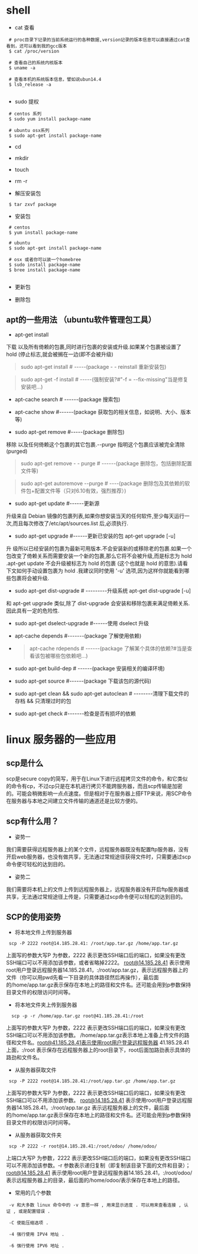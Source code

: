 # shell 
 
 * cat 查看
  
 ```
  # proc目录下记录的当前系统运行的各种数据,version记录的版本信息可以直接通过cat查看到，还可以看到我的gcc版本
  $ cat /proc/version
  
  # 查看自己的系统内核版本
  $ uname -a
  
  # 查看本机的系统版本信息，譬如说ubun14.4
  $ lsb_release -a
   
 ```


 * sudo 提权
 
 ```
  # centos 系列
  $ sudo yum install package-name
  
  # ubuntu osx系列
  $ sudo apt-get install package-name
 ```
 * cd
 
 * mkdir
 
 * touch
 
 * rm -r 
 
 *  解压安装包

 ```
  $ tar zxvf package
 ```

 * 安装包
 
 ```
  # centos
  $ yum install package-name 
  
  # ubuntu 
  $ sudo apt-get install package-name
  
  # osx 或者你可以装一个homebree
  $ sudo install package-name 
  $ bree install package-name
   
 ```
 * 更新包
 
 * 删除包
 
## apt的一些用法 （ubuntu软件管理包工具）

 * apt-get install <package>
  
  下载 <package> 以及所有倚赖的包裹,同时进行包裹的安装或升级.如果某个包裹被设置了 hold (停止标志,就会被搁在一边(即不会被升级)
  
  > sudo apt-get install # -----(package - - reinstall 重新安装包)
  
  > sudo apt-get -f install # -----(强制安装?#"-f = --fix-missing"当是修复安装吧...)
  

 * apt-cache search # ------(package 搜索包)
 
 * apt-cache show #------(package 获取包的相关信息，如说明、大小、版本等)

 * sudo apt-get remove #-----(package 删除包)
  
  移除 <package> 以及任何倚赖这个包裹的其它包裹.--purge 指明这个包裹应该被完全清除 (purged)
  
  > sudo apt-get remove - - purge # ------(package 删除包，包括删除配置文件等)
  
  > sudo apt-get autoremove --purge # ----(package 删除包及其依赖的软件包+配置文件等（只对6.10有效，强烈推荐）)
   

 * sudo apt-get update #------更新源
  
  升级来自 Debian 镜像的包裹列表,如果你想安装当天的任何软件,至少每天运行一次,而且每次修改了/etc/apt/sources.list 后,必须执行.

  * sudo apt-get upgrade #------更新已安装的包 apt-get upgrade [-u]

   升 级所以已经安装的包裹为最新可用版本.不会安装新的或移除老的包裹.如果一个包改变了倚赖关系而需要安装一个新的包裹,那么它将不会被升级,而是标志为 hold .apt-get update 不会升级被标志为 hold 的包裹 (这个也就是 hold 的意思).请看下文如何手动设置包裹为 hold .我建议同时使用 '-u' 选项,因为这样你就能看到哪些包裹将会被升级.

  * sudo apt-get dist-upgrade # ---------升级系统  apt-get dist-upgrade [-u]
   
  和 apt-get upgrade 类似,除了 dist-upgrade 会安装和移除包裹来满足倚赖关系.因此具有一定的危险性.
  
* sudo apt-get dselect-upgrade #------使用 dselect 升级
 
* apt-cache depends #-------(package 了解使用依赖)
* 
  > apt-cache rdepends # ------(package 了解某个具体的依赖?#当是查看该包被哪些包依赖吧...)

* sudo apt-get build-dep # ------(package 安装相关的编译环境)

* sudo apt-get source #------(package 下载该包的源代码)

* sudo apt-get clean && sudo apt-get autoclean # --------清理下载文件的存档 && 只清理过时的包

* sudo apt-get check #-------检查是否有损坏的依赖

# linux 服务器的一些应用
## scp是什么
 scp是secure copy的简写，用于在Linux下进行远程拷贝文件的命令，和它类似的命令有cp，不过cp只是在本机进行拷贝不能跨服务器，而且scp传输是加密的。可能会稍微影响一点点速度。但是相对于在服务器上搭FTP来说，用SCP命令在服务器与本地之间建立文件传输的通道还是比较方便的。
## scp有什么用？

 * 姿势一
  
  我们需要获得远程服务器上的某个文件，远程服务器既没有配置ftp服务器，没有开启web服务器，也没有做共享，无法通过常规途径获得文件时，只需要通过scp命令便可轻松的达到目的。

 * 姿势二
  
  我们需要将本机上的文件上传到远程服务器上，远程服务器没有开启ftp服务器或共享，无法通过常规途径上传是，只需要通过scp命令便可以轻松的达到目的。

## SCP的使用姿势

* 将本地文件上传到服务器

 ```
  scp -P 2222 root@14.185.28.41: /root/app.tar.gz /home/app.tar.gz
 ```
 上面写的参数大写P 为参数，2222 表示更改SSH端口后的端口，如果没有更改SSH端口可以不用添加该参数，或者省略掉2222。 root@14.185.28.41 表示使用root用户登录远程服务器14.185.28.41，:/root/app.tar.gz，表示远程服务器上的文件（你可以用pwd先看一下目录的具体路径然后再操作），最后面的/home/app.tar.gz表示保存在本地上的路径和文件名。还可能会用到p参数保持目录文件的权限访问时间等。

* 将本地文件夹上传到服务器
 
 ```
   scp -p -r /home/app.tar.gz root@41.185.28.41:/root
 ```
 上面写的参数大写P 为参数，2222 表示更改SSH端口后的端口，如果没有更改SSH端口可以不用添加该参数。 /home/app.tar.gz表示本地上准备上传文件的路径和文件名。root@41.185.28.41表示使用root用户登录远程服务器
 41.185.28.41上面，:/root 表示保存在远程服务器上的root目录下，root后面加路劲表示具体的路劲和文件名。
 
* 从服务器获取文件
 
 ```
  scp -P 2222 root@14.185.28.41:/root/app.tar.gz /home/app.tar.gz
 ```
 上面写的参数大写P 为参数，2222 表示更改SSH端口后的端口，如果没有更改SSH端口可以不用添加该参数。 root@14.185.28.41 表示使用root用户登录远程服务器14.185.28.41，:/root/app.tar.gz 表示远程服务器上的文件，最后面的/home/app.tar.gz表示保存在本地上的路径和文件名。还可能会用到p参数保持目录文件的权限访问时间等。

* 从服务器获取文件夹
 
 ```
  scp -P 2222 -r root@14.185.28.41:/root/odoo/ /home/odoo/
 ```
 上端口大写P 为参数，2222 表示更改SSH端口后的端口，如果没有更改SSH端口可以不用添加该参数。-r 参数表示递归复制（即复制该目录下面的文件和目录）；root@14.185.28.41 表示使用root用户登录远程服务器14.185.28.41，:/root/odoo/ 表示远程服务器上的目录，最后面的/home/odoo/表示保存在本地上的路径。
 
 * 常用的几个参数
  
  ```
   -v 和大多数 linux 命令中的 -v 意思一样 , 用来显示进度 . 可以用来查看连接 , 认证 , 或是配置错误 .

   -C 使能压缩选项 .
   
   -4 强行使用 IPV4 地址 .
   
   -6 强行使用 IPV6 地址 .
  ```




